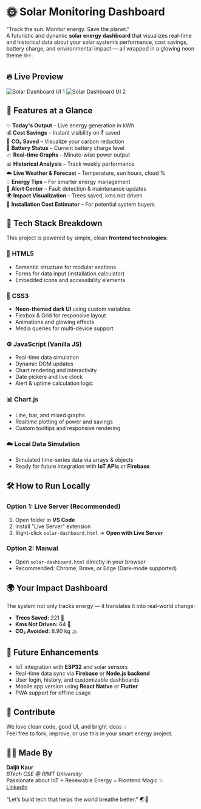 # 🌞 Solar Monitoring Dashboard

"Track the sun. Monitor energy. Save the planet."
<br> A futuristic and dynamic **solar energy dashboard** that visualizes real-time and historical data about your solar system’s performance, cost savings, battery charge, and environmental impact — all wrapped in a glowing neon theme 🌐⚡.

## 🔥 Live Preview

![Solar Dashboard UI 1](./assets/dashboard-preview1.png)
![Solar Dashboard UI 2](./assets/dashboard-preview2.png)

## 🚀 Features at a Glance

✨ **Today's Output** – Live energy generation in kWh  
💰 **Cost Savings** – Instant visibility on ₹ saved  
🌿 **CO₂ Saved** – Visualize your carbon reduction  
🔋 **Battery Status** – Current battery charge level  
📈 **Real-time Graphs** – Minute-wise power output  
📊 **Historical Analysis** – Track weekly performance  
☁️ **Live Weather & Forecast** – Temperature, sun hours, cloud %  
💡 **Energy Tips** – For smarter energy management  
📢 **Alert Center** – Fault detection & maintenance updates  
🌍 **Impact Visualization** – Trees saved, kms not driven  
🧮 **Installation Cost Estimator** – For potential system buyers  

## 🧠 Tech Stack Breakdown

This project is powered by simple, clean **frontend technologies**:

### 📐 **HTML5**
- Semantic structure for modular sections
- Forms for data input (installation calculator)
- Embedded icons and accessibility elements

### 🎨 **CSS3**
- **Neon-themed dark UI** using custom variables
- Flexbox & Grid for responsive layout
- Animations and glowing effects
- Media queries for multi-device support

### ⚙️ **JavaScript (Vanilla JS)**
- Real-time data simulation
- Dynamic DOM updates
- Chart rendering and interactivity
- Date pickers and live clock
- Alert & uptime calculation logic

### 📊 **Chart.js**
- Line, bar, and mixed graphs
- Realtime plotting of power and savings
- Custom tooltips and responsive rendering

### ☁️ **Local Data Simulation**
- Simulated time-series data via arrays & objects
- Ready for future integration with **IoT APIs** or **Firebase**

## 🛠️ How to Run Locally

### Option 1: Live Server (Recommended)
1. Open folder in **VS Code**
2. Install "Live Server" extension
3. Right-click `solar-dashboard.html` → **Open with Live Server**

### Option 2: Manual
- Open `solar-dashboard.html` directly in your browser  
- Recommended: Chrome, Brave, or Edge (Dark-mode supported)

## 🌍 Your Impact Dashboard

The system not only tracks energy — it translates it into real-world change:
- **Trees Saved:** 221 🌳
- **Kms Not Driven:** 64 🚗
- **CO₂ Avoided:** 8.90 kg 🌫

## 🎯 Future Enhancements

- IoT integration with **ESP32** and solar sensors  
- Real-time data sync via **Firebase** or **Node.js backend**  
- User login, history, and customizable dashboards  
- Mobile app version using **React Native** or **Flutter**  
- PWA support for offline usage  

## 🤝 Contribute

We love clean code, good UI, and bright ideas 💡  
Feel free to fork, improve, or use this in your smart energy project.

## 👩‍💻 Made By

**Daljit Kaur**  
_BTech CSE @ RIMT University_  
Passionate about IoT + Renewable Energy + Frontend Magic ✨  
[LinkedIn](https://www.linkedin.com/in/daljitkaur2004)

“Let’s build tech that helps the world breathe better.” 🌏💚

